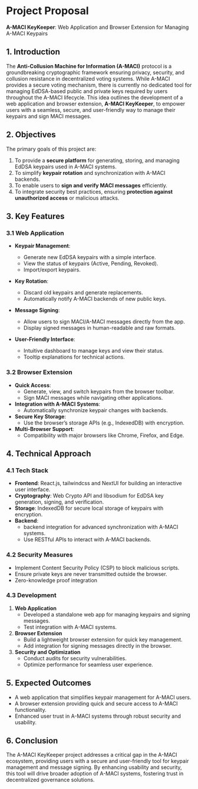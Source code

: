 # Project Proposal  
**A-MACI KeyKeeper**: Web Application and Browser Extension for Managing A-MACI Keypairs

## 1. Introduction
The **Anti-Collusion Machine for Information (A-MACI)** protocol is a groundbreaking cryptographic framework ensuring privacy, security, and collusion resistance in decentralized voting systems. While A-MACI provides a secure voting mechanism, there is currently no dedicated tool for managing EdDSA-based public and private keys required by users throughout the A-MACI lifecycle. This idea outlines the development of a web application and browser extension, **A-MACI KeyKeeper**, to empower users with a seamless, secure, and user-friendly way to manage their keypairs and sign MACI messages.

## 2. Objectives
The primary goals of this project are:
1. To provide a **secure platform** for generating, storing, and managing EdDSA keypairs used in A-MACI systems.
2. To simplify **keypair rotation** and synchronization with A-MACI backends.
3. To enable users to **sign and verify MACI messages** efficiently.
4. To integrate security best practices, ensuring **protection against unauthorized access** or malicious attacks.

## 3. Key Features
### 3.1 Web Application
- **Keypair Management**:
  - Generate new EdDSA keypairs with a simple interface.
  - View the status of keypairs (Active, Pending, Revoked).
  - Import/export keypairs.
- **Key Rotation**:
  - Discard old keypairs and generate replacements.
  - Automatically notify A-MACI backends of new public keys.
- **Message Signing**:
  - Allow users to sign MACI/A-MACI messages directly from the app.
  - Display signed messages in human-readable and raw formats.

- **User-Friendly Interface**:
  - Intuitive dashboard to manage keys and view their status.
  - Tooltip explanations for technical actions.

### 3.2 Browser Extension
- **Quick Access**:
  - Generate, view, and switch keypairs from the browser toolbar.
  - Sign MACI messages while navigating other applications.
- **Integration with A-MACI Systems**:
  - Automatically synchronize keypair changes with backends.
- **Secure Key Storage**:
  - Use the browser’s storage APIs (e.g., IndexedDB) with encryption.
- **Multi-Browser Support**:
  - Compatibility with major browsers like Chrome, Firefox, and Edge.

## 4. Technical Approach
### 4.1 Tech Stack
- **Frontend**: React.js, tailwindcss and NextUI for building an interactive user interface.
- **Cryptography**: Web Crypto API and libsodium for EdDSA key generation, signing, and verification.
- **Storage**: IndexedDB for secure local storage of keypairs with encryption.
- **Backend**:
  -  backend integration for advanced synchronization with A-MACI systems.
  - Use RESTful APIs to interact with A-MACI backends.

### 4.2 Security Measures
- Implement Content Security Policy (CSP) to block malicious scripts.
- Ensure private keys are never transmitted outside the browser.
- Zero-knowledge proof integration

### 4.3 Development
1. **Web Application**
   - Developed a standalone web app for managing keypairs and signing messages.
   - Test integration with A-MACI systems.
2. **Browser Extension**
   - Build a lightweight browser extension for quick key management.
   - Add integration for signing messages directly in the browser.
3. **Security and Optimization**
   - Conduct audits for security vulnerabilities.
   - Optimize performance for seamless user experience.

## 5. Expected Outcomes
- A web application that simplifies keypair management for A-MACI users.
- A browser extension providing quick and secure access to A-MACI functionality.
- Enhanced user trust in A-MACI systems through robust security and usability.

## 6. Conclusion
The A-MACI KeyKeeper project addresses a critical gap in the A-MACI ecosystem, providing users with a secure and user-friendly tool for keypair management and message signing. By enhancing usability and security, this tool will drive broader adoption of A-MACI systems, fostering trust in decentralized governance solutions.